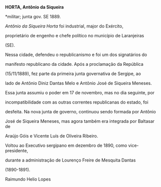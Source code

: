 **HORTA, Antônio da Siqueira**



\*militar; junta gov. SE 1889.



*Antônio da Siqueira Horta* foi industrial, major do Exército,

proprietário de engenho e chefe político no município de Laranjeiras

(SE).



Nessa cidade, defendeu o republicanismo e foi um dos signatários do

manifesto republicano da cidade. Após a proclamação da República

(15/11/1889), fez parte da primeira junta governativa de Sergipe, ao

lado de Antônio Diniz Dantas Melo e Antônio José de Siqueira Meneses.

Essa junta assumiu o poder em 17 de novembro, mas no dia seguinte, por

incompatibilidade com as outras correntes republicanas do estado, foi

desfeita. Na nova junta de governo, continuou sendo formada por Antônio

José de Siqueira Meneses, mas agora também era integrada por Baltasar de

Araújo Góis e Vicente Luís de Oliveira Ribeiro.



Voltou ao Executivo sergipano em dezembro de 1890, como vice-presidente,

durante a administração de Lourenço Freire de Mesquita Dantas

(1890-1891).



Raimundo Helio Lopes



